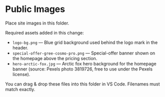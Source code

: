 # Public Images

Place site images in this folder.

Required assets added in this change:

- `logo-bg.png` — Blue grid background used behind the logo mark in the header.
- `special-offer-gree-cosmo-pro.png` — Special-offer banner shown on the homepage above the pricing section.
- `hero-arctic-fox.jpg` — Arctic fox hero background for the homepage banner (source: Pexels photo 3819726, free to use under the Pexels license).

You can drag & drop these files into this folder in VS Code. Filenames must match exactly.

